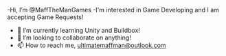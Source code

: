 -Hi, I’m @MaffTheManGames
-I'm interested in Game Developing and I am accepting Game Requests!
- 🌱 I’m currently learning Unity and Buildbox!
- 💞️ I’m looking to collaborate on anything!
- 📫 How to reach me, ultimatemaffman@outlook.com
